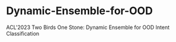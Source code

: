 # Dynamic-Ensemble-for-OOD
ACL'2023 Two Birds One Stone: Dynamic Ensemble for OOD Intent Classification
